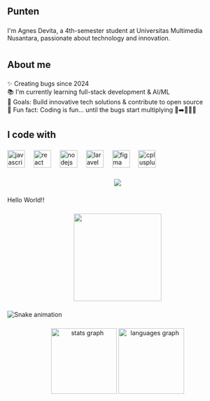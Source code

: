 <h2 align="left">Punten</h2>

###

<p align="left">I'm Agnes Devita, a 4th-semester student at Universitas Multimedia Nusantara, passionate about technology and innovation.</p>

###

<h1 align="left"></h1>

###

<h2 align="left">About me</h2>

###

<p align="left">✨ Creating bugs since 2024<br>📚 I'm currently learning full-stack development & AI/ML<br>🎯 Goals: Build innovative tech solutions & contribute to open source<br>🎲 Fun fact: Coding is fun… until the bugs start multiplying 🐛➡️🐛🐛🐛</p>

###

<h2 align="left">I code with</h2>

###

<div align="left">
  <img src="https://cdn.jsdelivr.net/gh/devicons/devicon/icons/javascript/javascript-original.svg" height="40" alt="javascript logo"  />
  <img width="12" />
  <img src="https://cdn.jsdelivr.net/gh/devicons/devicon/icons/react/react-original.svg" height="40" alt="react logo"  />
  <img width="12" />
  <img src="https://cdn.jsdelivr.net/gh/devicons/devicon/icons/nodejs/nodejs-original.svg" height="40" alt="nodejs logo"  />
  <img width="12" />
  <img src="https://cdn.jsdelivr.net/gh/devicons/devicon/icons/laravel/laravel-original.svg" height="40" alt="laravel logo"  />
  <img width="12" />
  <img src="https://cdn.jsdelivr.net/gh/devicons/devicon/icons/figma/figma-original.svg" height="40" alt="figma logo"  />
  <img width="12" />
  <img src="https://cdn.jsdelivr.net/gh/devicons/devicon/icons/cplusplus/cplusplus-original.svg" height="40" alt="cplusplus logo"  />
</div>

###

<div align="center">
  <img src="https://profile-counter.glitch.me/agnesdevita/count.svg?"  />
</div>

###

<p align="left">Hello World!!</p>

###

<div align="center">
  <img height="200" src="https://media.giphy.com/media/GkD4U3VfiIbzcBhQNu/giphy.gif?cid=790b7611h1vakwbgul9cbnmfq3jsrfyn93msql07e4qf3g0q&ep=v1_gifs_search&rid=giphy.gif&ct=g"  />
</div>

###

<img src="https://raw.githubusercontent.com/agnesdevita/agnesdevita/output/snake.svg" alt="Snake animation" />

###

<div align="center">
  <img src="https://github-readme-stats.vercel.app/api?username=agnesdevita&hide_title=false&hide_rank=false&show_icons=true&include_all_commits=true&count_private=true&disable_animations=false&theme=dracula&locale=en&hide_border=false&order=1" height="150" alt="stats graph"  />
  <img src="https://github-readme-stats.vercel.app/api/top-langs?username=agnesdevita&locale=en&hide_title=false&layout=compact&card_width=320&langs_count=5&theme=dracula&hide_border=false&order=2" height="150" alt="languages graph"  />
</div>

###
